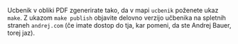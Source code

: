 Ucbenik v obliki PDF zgenerirate tako, da v mapi `ucbenik` poženete ukaz `make`. Z ukazom
`make publish` objavite delovno verzijo učbenika na spletnih straneh `andrej.com` (če
imate dostop do tja, kar pomeni, da ste Andrej Bauer, torej jaz).
